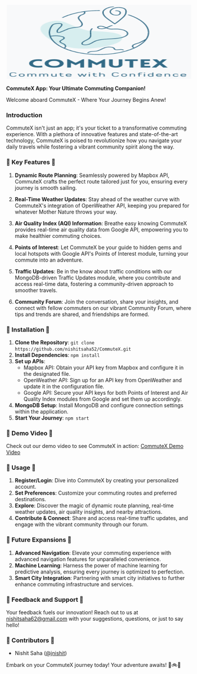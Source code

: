 <div style="text-align:center;">
<img src="https://github.com/nishitsaha52/CommuteX/blob/main/client/public/logo.png" alt="CommuteX Logo" width="500" height="200" >
</div>

**CommuteX App: Your Ultimate Commuting Companion!**

Welcome aboard CommuteX - Where Your Journey Begins Anew!

### Introduction
CommuteX isn't just an app; it's your ticket to a transformative commuting experience. With a plethora of innovative features and state-of-the-art technology, CommuteX is poised to revolutionize how you navigate your daily travels while fostering a vibrant community spirit along the way.

### 🌟 Key Features 🌟
1. **Dynamic Route Planning**: Seamlessly powered by Mapbox API, CommuteX crafts the perfect route tailored just for you, ensuring every journey is smooth sailing.

2. **Real-Time Weather Updates**: Stay ahead of the weather curve with CommuteX's integration of OpenWeather API, keeping you prepared for whatever Mother Nature throws your way.

3. **Air Quality Index (AQI) Information**: Breathe easy knowing CommuteX provides real-time air quality data from Google API, empowering you to make healthier commuting choices.

4. **Points of Interest**: Let CommuteX be your guide to hidden gems and local hotspots with Google API's Points of Interest module, turning your commute into an adventure.

5. **Traffic Updates**: Be in the know about traffic conditions with our MongoDB-driven Traffic Updates module, where you contribute and access real-time data, fostering a community-driven approach to smoother travels.

6. **Community Forum**: Join the conversation, share your insights, and connect with fellow commuters on our vibrant Community Forum, where tips and trends are shared, and friendships are formed.

### 🚀 Installation 🚀
1. **Clone the Repository**: `git clone https://github.com/nishitsaha52/CommuteX.git`
2. **Install Dependencies**: `npm install`
3. **Set up APIs**:
   - Mapbox API: Obtain your API key from Mapbox and configure it in the designated file.
   - OpenWeather API: Sign up for an API key from OpenWeather and update it in the configuration file.
   - Google API: Secure your API keys for both Points of Interest and Air Quality Index modules from Google and set them up accordingly.
4. **MongoDB Setup**: Install MongoDB and configure connection settings within the application.
5. **Start Your Journey**: `npm start`

### 🎥 Demo Video 🎥
Check out our demo video to see CommuteX in action: [CommuteX Demo Video](https://github.com/nishitsaha52/CommuteX/blob/main/Working%20Module.mp4)


### 🎉 Usage 🎉
1. **Register/Login**: Dive into CommuteX by creating your personalized account.
2. **Set Preferences**: Customize your commuting routes and preferred destinations.
3. **Explore**: Discover the magic of dynamic route planning, real-time weather updates, air quality insights, and nearby attractions.
4. **Contribute & Connect**: Share and access real-time traffic updates, and engage with the vibrant community through our forum.

### 🔮 Future Expansions 🔮
1. **Advanced Navigation**: Elevate your commuting experience with advanced navigation features for unparalleled convenience.
2. **Machine Learning**: Harness the power of machine learning for predictive analysis, ensuring every journey is optimized to perfection.
3. **Smart City Integration**: Partnering with smart city initiatives to further enhance commuting infrastructure and services.

### 📢 Feedback and Support 📢
Your feedback fuels our innovation! Reach out to us at nishitsaha62@gmail.com with your suggestions, questions, or just to say hello!

### 🤝 Contributors 🤝
- Nishit Saha ([@jnishit](https://github.com/nishitsaha52))

Embark on your CommuteX journey today! Your adventure awaits! 🚗🚲🚆

